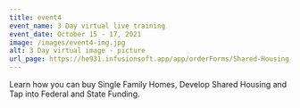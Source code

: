 ```yaml
---
title: event4
event_name: 3 Day virtual live training
event_date: October 15 - 17, 2021
image: /images/event4-img.jpg
alt: 3 Day virtual image - picture
url_page: https://he931.infusionsoft.app/app/orderForms/Shared-Housing-3-Day-Virtual-Training-Oct-15-17-2021?cookieUUID=b90da91c-1552-4d2c-b708-f93d9916b920
---
```

Learn how you can buy Single Family Homes, Develop Shared Housing and Tap into Federal and State Funding.
